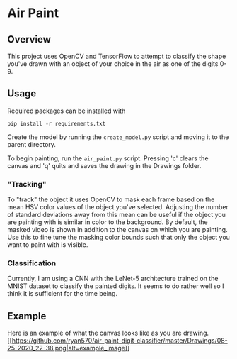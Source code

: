 # Air Paint
## Overview
This project uses OpenCV and TensorFlow to attempt to classify the shape you've drawn with an object of your choice in the air as one of the digits 0-9. 

## Usage
Required packages can be installed with 

`pip install -r requirements.txt`

Create the model by running the ``create_model.py`` script and moving it to the parent directory. 

To begin painting, run the ``air_paint.py`` script. Pressing 'c' clears the canvas and 'q' quits and saves the drawing in the Drawings folder.

### "Tracking"
To "track" the object it uses OpenCV to mask each frame based on the mean HSV color values of the object you've selected. Adjusting the number of standard deviations away from this mean can be useful if the object you are painting with is similar in color to the background. By default, the masked video is shown in addition to the canvas on which you are painting. Use this to fine tune the masking color bounds such that only the object you want to paint with is visible. 

### Classification
Currently, I am using a CNN with the LeNet-5 architecture trained on the MNIST dataset to classify the painted digits. It seems to do rather well so I think it is sufficient for the time being. 

## Example
Here is an example of what the canvas looks like as you are drawing. 
[[https://github.com/ryan570/air-paint-digit-classifier/master/Drawings/08-25-2020_22-38.png|alt=example_image]]